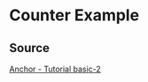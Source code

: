 # Counter Example
## Source
[Anchor - Tutorial basic-2](https://github.com/project-serum/anchor/tree/master/examples/tutorial/basic-2)